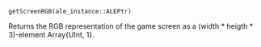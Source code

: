 ```
getScreenRGB(ale_instance::ALEPtr)
```

Returns the RGB representation of the game screen as a (width * heigth * 3)-element Array{UInt, 1}.
